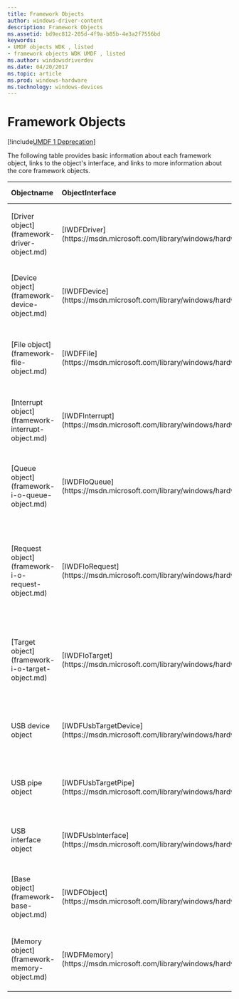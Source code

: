 ```yaml
---
title: Framework Objects
author: windows-driver-content
description: Framework Objects
ms.assetid: bd9ec812-205d-4f9a-b85b-4e3a2f7556bd
keywords:
- UMDF objects WDK , listed
- framework objects WDK UMDF , listed
ms.author: windowsdriverdev
ms.date: 04/20/2017
ms.topic: article
ms.prod: windows-hardware
ms.technology: windows-devices
---
```


# Framework Objects


[!include[UMDF 1 Deprecation](../umdf-1-deprecation.md)]

The following table provides basic information about each framework object, links to the object's interface, and links to more information about the core framework objects.

<table style="width:100%;">
<colgroup>
<col width="16%" />
<col width="16%" />
<col width="16%" />
<col width="16%" />
<col width="16%" />
<col width="16%" />
</colgroup>
<thead>
<tr class="header">
<th align="left">Objectname</th>
<th align="left">ObjectInterface</th>
<th align="left">Purpose</th>
<th align="left">Defaultparent</th>
<th align="left">Can driver overridedefaultparent?</th>
<th align="left">Can driver own?</th>
</tr>
</thead>
<tbody>
<tr class="odd">
<td align="left"><p>[Driver object](framework-driver-object.md)</p></td>
<td align="left"><p>[IWDFDriver](https://msdn.microsoft.com/library/windows/hardware/ff558893)</p></td>
<td align="left"><p>Represents a driver</p></td>
<td align="left"><p>None</p></td>
<td align="left"><p>No</p></td>
<td align="left"><p>No</p></td>
</tr>
<tr class="even">
<td align="left"><p>[Device object](framework-device-object.md)</p></td>
<td align="left"><p>[IWDFDevice](https://msdn.microsoft.com/library/windows/hardware/ff556917)</p></td>
<td align="left"><p>Represents a device</p></td>
<td align="left"><p>Driver object</p></td>
<td align="left"><p>No</p></td>
<td align="left"><p>No</p></td>
</tr>
<tr class="odd">
<td align="left"><p>[File object](framework-file-object.md)</p></td>
<td align="left"><p>[IWDFFile](https://msdn.microsoft.com/library/windows/hardware/ff558912)</p></td>
<td align="left"><p>Represents a file</p></td>
<td align="left"><p>Device object</p></td>
<td align="left"><p>No</p></td>
<td align="left"><p></p>
No, if created by framework;
Yes, if created by driver</td>
</tr>
<tr class="even">
<td align="left"><p>[Interrupt object](framework-interrupt-object.md)</p></td>
<td align="left">[IWDFInterrupt](https://msdn.microsoft.com/library/windows/hardware/hh451283)</td>
<td align="left"><p>Represents an interrupt</p></td>
<td align="left"><p>Device object</p></td>
<td align="left"><p>No</p></td>
<td align="left"><p>Yes</p></td>
</tr>
<tr class="odd">
<td align="left"><p>[Queue object](framework-i-o-queue-object.md)</p></td>
<td align="left"><p>[IWDFIoQueue](https://msdn.microsoft.com/library/windows/hardware/ff558943)</p></td>
<td align="left"><p>Represents an I/O queue that receives I/O requests</p></td>
<td align="left"><p>Device object</p></td>
<td align="left"><p>No</p></td>
<td align="left"><p>Yes</p></td>
</tr>
<tr class="even">
<td align="left"><p>[Request object](framework-i-o-request-object.md)</p></td>
<td align="left"><p>[IWDFIoRequest](https://msdn.microsoft.com/library/windows/hardware/ff558985)</p></td>
<td align="left"><p>Represents an I/O request</p></td>
<td align="left"><p>Device object</p></td>
<td align="left"><p></p>
No, if created by framework;
Yes, if created by driver</td>
<td align="left"><p></p>
No, if created by framework (for example, redirected requests);
Yes, if created by driver</td>
</tr>
<tr class="odd">
<td align="left"><p>[Target object](framework-i-o-target-object.md)</p></td>
<td align="left"><p>[IWDFIoTarget](https://msdn.microsoft.com/library/windows/hardware/ff559170)</p></td>
<td align="left"><p>Represents a driver that another driver sends requests to</p></td>
<td align="left"><p>Device object</p></td>
<td align="left"><p>No</p></td>
<td align="left"><p></p>
No, for the default target;
Yes, for all other targets</td>
</tr>
<tr class="even">
<td align="left"><p>USB device object</p></td>
<td align="left"><p>[IWDFUsbTargetDevice](https://msdn.microsoft.com/library/windows/hardware/ff560362)</p></td>
<td align="left"><p>Represents a device that is connected to USB</p></td>
<td align="left"><p>Device object</p></td>
<td align="left"><p>No</p></td>
<td align="left"><p>Yes (see target object)</p></td>
</tr>
<tr class="odd">
<td align="left"><p>USB pipe object</p></td>
<td align="left"><p>[IWDFUsbTargetPipe](https://msdn.microsoft.com/library/windows/hardware/ff560391)</p></td>
<td align="left"><p>Represents a USB device pipe</p></td>
<td align="left"><p>Device object</p></td>
<td align="left"><p>No</p></td>
<td align="left"><p>Yes (see target object)</p></td>
</tr>
<tr class="even">
<td align="left"><p>USB interface object</p></td>
<td align="left"><p>[IWDFUsbInterface](https://msdn.microsoft.com/library/windows/hardware/ff560312)</p></td>
<td align="left"><p>Represents a USB device interface</p></td>
<td align="left"><p>Device object</p></td>
<td align="left"><p>No</p></td>
<td align="left"><p>Yes (see target object)</p></td>
</tr>
<tr class="odd">
<td align="left"><p>[Base object](framework-base-object.md)</p></td>
<td align="left"><p>[IWDFObject](https://msdn.microsoft.com/library/windows/hardware/ff560200)</p></td>
<td align="left"><p>Represents a general base object</p></td>
<td align="left"><p>Driver object</p></td>
<td align="left"><p>Yes</p></td>
<td align="left"><p>Yes, if created by driver</p></td>
</tr>
<tr class="even">
<td align="left"><p>[Memory object](framework-memory-object.md)</p></td>
<td align="left"><p>[IWDFMemory](https://msdn.microsoft.com/library/windows/hardware/ff559249)</p></td>
<td align="left"><p>Represents a memory object</p></td>
<td align="left"><p>Driver object</p></td>
<td align="left"><p>Yes</p></td>
<td align="left"><p></p>
No, if created by framework;
Yes, if created by driver</td>
</tr>
</tbody>
</table>

 

 

 





